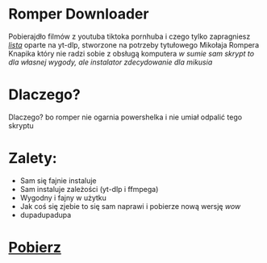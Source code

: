 # Romper Downloader

Pobierajdło filmów z youtuba tiktoka pornhuba i czego tylko zapragniesz *[lista](https://github.com/yt-dlp/yt-dlp/blob/master/supportedsites.md)* oparte na yt-dlp, stworzone na potrzeby tytułowego Mikołaja Rompera Knapika który nie radzi sobie z obsługą komputera *w sumie sam skrypt to dla własnej wygody, ale instalator zdecydowanie dla mikusia*

# Dlaczego?

Dlaczego? bo romper nie ogarnia powershelka i nie umiał odpalić tego skryptu

# Zalety:
- Sam się fajnie instaluje
- Sam instaluje zależości (yt-dlp i ffmpega)
- Wygodny i fajny w użytku
- Jak coś się zjebie to się sam naprawi i pobierze nową wersję *wow*
- dupadupadupa

# [Pobierz](https://github.com/piotrusdfgmfk/asius/blob/23abb726c4451a791bc695683b8bb445e2b1f3f8/romperdownloader/install.bat)